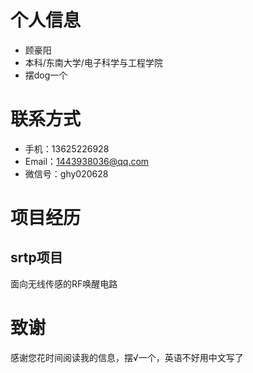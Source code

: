 
# 个人信息

 - 顾豪阳
 - 本科/东南大学/电子科学与工程学院
 - 摆dog一个

# 联系方式

- 手机：13625226928
- Email：1443938036@qq.com
- 微信号：ghy020628


# 项目经历

## srtp项目
面向无线传感的RF唤醒电路


# 致谢
感谢您花时间阅读我的信息，摆√一个，英语不好用中文写了
